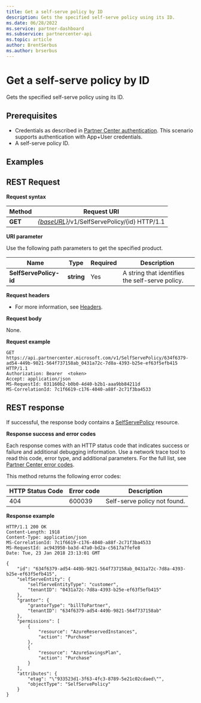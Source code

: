 ```yaml
---
title: Get a self-serve policy by ID
description: Gets the specified self-serve policy using its ID.
ms.date: 06/28/2022
ms.service: partner-dashboard
ms.subservice: partnercenter-api
ms.topic: article
author: BrentSerbus
ms.author: brserbus
---
```


# Get a self-serve policy by ID

Gets the specified self-serve policy using its ID.

## Prerequisites

- Credentials as described in [Partner Center authentication](partner-center-authentication.md). This scenario supports authentication with App+User credentials.
- A self-serve policy ID.

## Examples


## <span id="REST_Request"/><span id="rest_request"/><span id="REST_REQUEST"/>REST Request

**Request syntax**

| Method  | Request URI                                                                   |
|---------|-------------------------------------------------------------------------------|
| **GET** | [*{baseURL}*](partner-center-rest-urls.md)/v1/SelfServePolicy/{id} HTTP/1.1 |

**URI parameter**

Use the following path parameters to get the specified product.

| Name                       | Type         | Required | Description                                                     |
|----------------------------|--------------|----------|-----------------------------------------------------------------|
| **SelfServePolicy-id**     | **string**   | Yes      | A string that identifies the self-serve policy.                 |

**Request headers**

- For more information, see [Headers](headers.md).

**Request body**

None.

**Request example**

```http
GET https://api.partnercenter.microsoft.com/v1/SelfServePolicy/634f6379-ad54-449b-9821-564f737158ab_0431a72c-7d8a-4393-b25e-ef63f5efb415 HTTP/1.1
Authorization: Bearer  <token>
Accept: application/json
MS-RequestId: 031160b2-b0b0-4d40-b2b1-aaa9bb84211d
MS-CorrelationId: 7c1f6619-c176-4040-a88f-2c71f3ba4533
```

## REST response

If successful, the response body contains a [SelfServePolicy](self-serve-policy-resources.md#selfservepolicy) resource.

**Response success and error codes**

Each response comes with an HTTP status code that indicates success or failure and additional debugging information. Use a network trace tool to read this code, error type, and additional parameters. For the full list, see [Partner Center error codes](error-codes.md).

This method returns the following error codes:

| HTTP Status Code     | Error code   | Description                                                                |
|----------------------|--------------|----------------------------------------------------------------------------|
| 404                  | 600039       | Self-serve policy not found.                                                     |

**Response example**

```http
HTTP/1.1 200 OK
Content-Length: 1918
Content-Type: application/json
MS-CorrelationId: 7c1f6619-c176-4040-a88f-2c71f3ba4533
MS-RequestId: ac943950-ba3d-47a0-bd2a-c5617a7fefe8
Date: Tue, 23 Jan 2018 23:13:01 GMT

{
    "id": "634f6379-ad54-449b-9821-564f737158ab_0431a72c-7d8a-4393-b25e-ef63f5efb415",
    "selfServeEntity": {
        "selfServeEntityType": "customer",
        "tenantID": "0431a72c-7d8a-4393-b25e-ef63f5efb415"
    },
    "grantor": {
        "grantorType": "billToPartner",
        "tenantID": "634f6379-ad54-449b-9821-564f737158ab"
    },
    "permissions": [
        {
            "resource": "AzureReservedInstances",
            "action": "Purchase"
        },
        {
            "resource": "AzureSavingsPlan",
            "action": "Purchase"
        }
    ],
    "attributes": {
        "etag": "\"933523d1-3f63-4fc3-8789-5e21c02cdaed\"",
        "objectType": "SelfServePolicy"
    }
}
```
